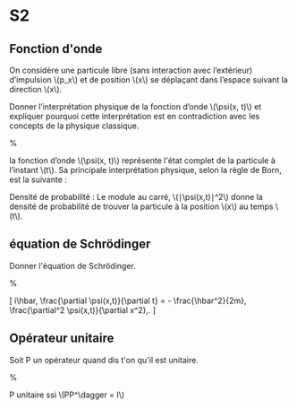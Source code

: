 # S2

## Fonction d'onde 

On considère une particule libre (sans interaction avec l’extérieur) d’impulsion 
\\(p_x\\) et de position \\(x\\) se déplaçant dans l’espace suivant la direction 
\\(x\\).

Donner l’interprétation physique de la fonction d’onde \\(\psi(x, t)\\) et 
expliquer pourquoi cette interprétation est en contradiction avec les concepts 
de la physique classique.

%

la fonction d’onde \\(\psi(x, t)\\) représente l'état complet de la particule à 
l’instant \\(t\\). Sa principale interprétation physique, selon la règle de 
Born, est la suivante :

Densité de probabilité : Le module au carré, 
\\(∣\psi(x,t)∣^2\\) donne la densité de probabilité de trouver la particule à 
la position \\(x\\) au temps \\(t\\).

## équation de Schrödinger

Donner l'équation de Schrödinger.

%

\[
i\hbar\, \frac{\partial \psi(x,t)}{\partial t} = - \frac{\hbar^2}{2m}\, \frac{\partial^2 \psi(x,t)}{\partial x^2}\,.
\]

## Opérateur unitaire

Soit P un opérateur quand dis t'on qu'il est unitaire.

%

P unitaire ssi \\(PP^\dagger = I\\)
